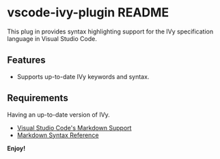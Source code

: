 # vscode-ivy-plugin README

This plug in provides syntax highlighting support for the IVy specification language in Visual Studio Code.

## Features

 - Supports up-to-date IVy keywords and syntax.

## Requirements

Having an up-to-date version of IVy.

* [Visual Studio Code's Markdown Support](http://code.visualstudio.com/docs/languages/markdown)
* [Markdown Syntax Reference](https://help.github.com/articles/markdown-basics/)

**Enjoy!**
